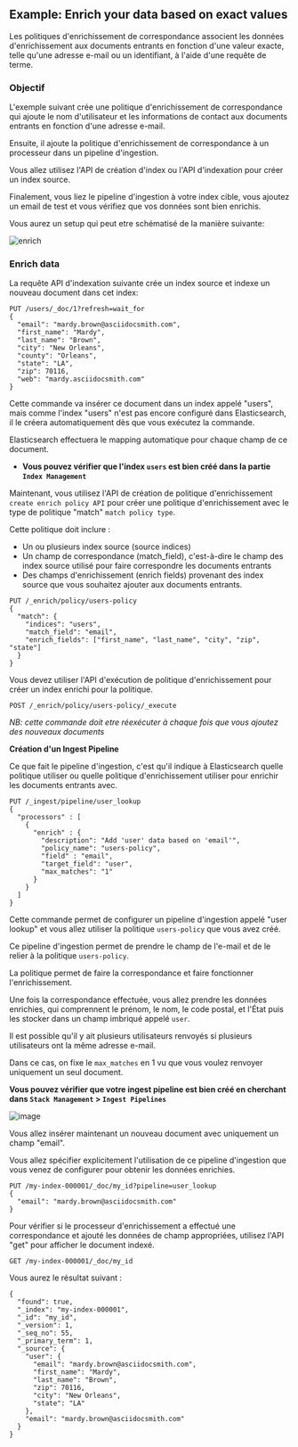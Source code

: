 ## Example: Enrich your data based on exact values

Les politiques d'enrichissement de correspondance associent les données d'enrichissement aux documents entrants en fonction d'une valeur exacte, telle qu'une adresse e-mail ou un identifiant, à l'aide d'une requête de terme.

### Objectif

L'exemple suivant crée une politique d'enrichissement de correspondance qui ajoute le nom d'utilisateur et les informations de contact aux documents entrants en fonction d'une adresse e-mail.

Ensuite, il ajoute la politique d'enrichissement de correspondance à un processeur dans un pipeline d'ingestion.

Vous allez utilisez l'API de création d'index ou l'API d'indexation pour créer un index source.

Finalement, vous liez le pipeline d'ingestion à votre index cible, vous ajoutez un email de test et vous vérifiez que vos données sont bien enrichis.

Vous aurez un setup qui peut etre schématisé de la manière suivante: 

![enrich](https://github.com/kplr-training/Elastic-Ingest/assets/123748177/0afff4de-4d9e-4c17-a67b-78ac79a0d93b)

### Enrich data

La requête API d'indexation suivante crée un index source et indexe un nouveau document dans cet index: 

```
PUT /users/_doc/1?refresh=wait_for
{
  "email": "mardy.brown@asciidocsmith.com",
  "first_name": "Mardy",
  "last_name": "Brown",
  "city": "New Orleans",
  "county": "Orleans",
  "state": "LA",
  "zip": 70116,
  "web": "mardy.asciidocsmith.com"
}

```

Cette commande va insérer ce document dans un index appelé "users", mais comme l'index "users" n'est pas encore configuré dans Elasticsearch, il le créera automatiquement dès que vous exécutez la commande. 

Elasticsearch effectuera le mapping automatique pour chaque champ de ce document. 

- **Vous pouvez vérifier que l'index `users` est bien créé dans la partie `Index Management`**

Maintenant, vous utilisez l'API de création de politique d'enrichissement `create enrich policy API` pour créer une politique d'enrichissement avec le type de politique "match" `match policy type`. 

Cette politique doit inclure :

- Un ou plusieurs index source (source indices)
- Un champ de correspondance (match_field), c'est-à-dire le champ des index source utilisé pour faire correspondre les documents entrants
- Des champs d'enrichissement (enrich fields) provenant des index source que vous souhaitez ajouter aux documents entrants.

```
PUT /_enrich/policy/users-policy
{
  "match": {
    "indices": "users",
    "match_field": "email",
    "enrich_fields": ["first_name", "last_name", "city", "zip", "state"]
  }
}
```

Vous devez utiliser l'API d'exécution de politique d'enrichissement pour créer un index enrichi pour la politique. 

```
POST /_enrich/policy/users-policy/_execute
```

*NB: cette commande doit etre réexécuter à chaque fois que vous ajoutez des nouveaux documents*

**Création d'un Ingest Pipeline**

Ce que fait le pipeline d'ingestion, c'est qu'il indique à Elasticsearch quelle politique utiliser ou quelle politique d'enrichissement utiliser pour enrichir les documents entrants avec.

```
PUT /_ingest/pipeline/user_lookup
{
  "processors" : [
    {
      "enrich" : {
        "description": "Add 'user' data based on 'email'",
        "policy_name": "users-policy",
        "field" : "email",
        "target_field": "user",
        "max_matches": "1"
      }
    }
  ]
}
```
Cette commande permet de configurer un pipeline d'ingestion appelé "user lookup" et vous allez utiliser la politique `users-policy` que vous avez créé. 

Ce pipeline d'ingestion permet de prendre le champ de l'e-mail et de le relier à la politique `users-policy`. 

La politique permet de faire la correspondance et faire fonctionner l'enrichissement.

Une fois la correspondance effectuée, vous allez prendre les données enrichies, qui comprennent le prénom, le nom, le code postal, et l'État puis les stocker dans un champ imbriqué appelé `user`. 

Il est possible qu'il y ait plusieurs utilisateurs renvoyés si plusieurs utilisateurs ont la même adresse e-mail. 

Dans ce cas, on fixe le `max_matches` en 1 vu que vous voulez renvoyer uniquement un seul document.

**Vous pouvez vérifier que votre ingest pipeline est bien créé en cherchant dans `Stack Management` > `Ingest Pipelines`**


![image](https://user-images.githubusercontent.com/123748177/234878411-02555fa6-36c6-492d-81b3-d72c94542d45.png)

Vous allez insérer maintenant un nouveau document avec uniquement un champ "email". 

Vous allez spécifier explicitement l'utilisation de ce pipeline d'ingestion que vous venez de configurer pour obtenir les données enrichies. 

```
PUT /my-index-000001/_doc/my_id?pipeline=user_lookup
{
  "email": "mardy.brown@asciidocsmith.com"
}
```

Pour vérifier si le processeur d'enrichissement a effectué une correspondance et ajouté les données de champ appropriées, utilisez l'API "get" pour afficher le document indexé.

```
GET /my-index-000001/_doc/my_id
```
Vous aurez le résultat suivant :

```
{
  "found": true,
  "_index": "my-index-000001",
  "_id": "my_id",
  "_version": 1,
  "_seq_no": 55,
  "_primary_term": 1,
  "_source": {
    "user": {
      "email": "mardy.brown@asciidocsmith.com",
      "first_name": "Mardy",
      "last_name": "Brown",
      "zip": 70116,
      "city": "New Orleans",
      "state": "LA"
    },
    "email": "mardy.brown@asciidocsmith.com"
  }
}
```

